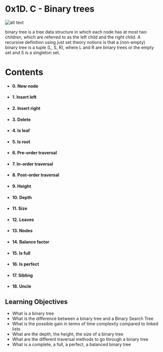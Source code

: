 # 0x1D. C - Binary trees

 ![alt text](https://www.geeksforgeeks.org/wp-content/uploads/binary-tree-to-DLL.png) 

binary tree is a tree data structure in which each node has at most two children, which are referred to as the left child and the right child. A recursive definition using just set theory notions is that a (non-empty) binary tree is a tuple (L, S, R), where L and R are binary trees or the empty set and S is a singleton set.

# **Contents**

-  #### 0. New node
    
-   #### 1. Insert left
    
-  #### 2. Insert right
    
-  #### 3. Delete
    
-   #### 4. Is leaf
    
-   #### 5. Is root
- #### 6. Pre-order traversal
- #### 7. In-order traversal
- #### 8. Post-order traversal
- #### 9. Height
- #### 10. Depth
- #### 11. Size
- #### 12. Leaves
- #### 13. Nodes
- #### 14. Balance factor
- #### 15. Is full
- #### 16. Is perfect
- #### 17. Sibling
- #### 18. Uncle

## Learning Objectives
-   What is a binary tree
-   What is the difference between a binary tree and a Binary Search Tree
-   What is the possible gain in terms of time complexity compared to linked lists
-   What are the depth, the height, the size of a binary tree
-   What are the different traversal methods to go through a binary tree
-   What is a complete, a full, a perfect, a balanced binary tree

